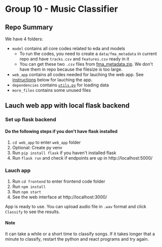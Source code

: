 # Group 10 - Music Classifier
## Repo Summary

We have 4 folders: 
- `model` contains all core codes related to eda and models
  - To run the codes, you need to create a `data/fma_metadata` in current repo and have `tracks.csv` and `features.csv` ready in it
  - You can get these two `.csv` files from [fma_metadata.zip](https://os.unil.cloud.switch.ch/fma/fma_metadata.zip). We don't have them in repo because the filesize is too large.
- `web_app` contains all codes needed for lauching the web app. See [instructions](https://github.com/royyi/group10-music-classifier#lauch-web-app-with-local-flask-backend) below for lauching the app.
- `dependencies` contains [`utils.py`](https://github.com/mdeff/fma/blob/master/utils.py) for loading data
- `more_files` contains some unused files

## Lauch web app with local flask backend
### Set up flask backend
#### Do the following steps if you don't have flask installed
1. `cd web_app` to enter `web_app` folder
2. Optional: Create py venv
3. Run `pip install flask` if you haven't installed flask
4. Run `flask run` and check if endpoints are up in http://localhost:5000/

### Lauch app
1. Run `cd frontend` to enter frontend code folder
2. Run `npm install`
3. Run `npm start`
4. See the web interface at http://localhost:3000/

App is ready to use. You can upload audio file in `.wav` format and click `Classify` to see the results.

#### Note
It can take a while or a short
time to classify songs. If it takes longer
that a minute to classify, restart the python and
react programs and try again.
